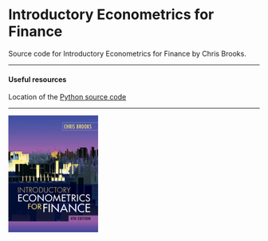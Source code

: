 # Introductory Econometrics for Finance
Source code for Introductory Econometrics for Finance by Chris Brooks.


---------------

#### Useful resources
Location of the [Python source code](https://www.cambridge.org/highereducation/books/introductory-econometrics-for-finance/75E9C608EA95A3AD87FB3BC683B9EBBF/resources/student-resources/10387D9567DA978F7E5DC6565F57F04F/python-code/8BB3DBAE944CBED5FB8F1933281B2FDE)


----

![](cover.jpeg)

